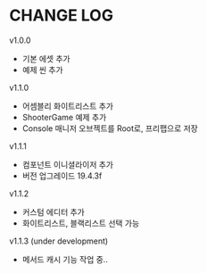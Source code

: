 # CHANGE LOG

v1.0.0
- 기본 에셋 추가
- 예제 씬 추가

v1.1.0
- 어셈블리 화이트리스트 추가
- ShooterGame 예제 추가
- Console 매니저 오브젝트를 Root로, 프리팹으로 저장

v1.1.1
- 컴포넌트 이니셜라이저 추가
- 버전 업그레이드 19.4.3f

v1.1.2
- 커스텀 에디터 추가
- 화이트리스트, 블랙리스트 선택 가능


v1.1.3 (under development)
- 메서드 캐시 기능 작업 중..